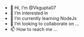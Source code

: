 - 👋 Hi, I’m @Vkgupta07
- 👀 I’m interested in
- 🌱 I’m currently learning NodeJs
- 💞️ I’m looking to collaborate on ...
- 📫 How to reach me ...

<!---
Vkgupta07/Vkgupta07 is a ✨ special ✨ repository because its `README.md` (this file) appears on your GitHub profile.
You can click the Preview link to take a look at your changes.
--->
